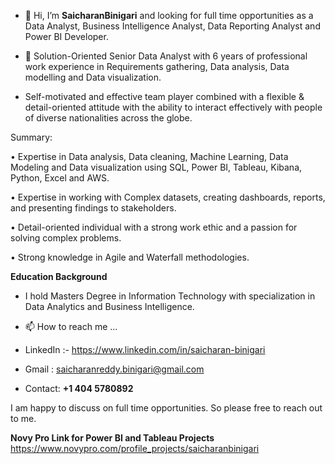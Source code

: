 - 👋 Hi, I’m **SaicharanBinigari** and looking for full time opportunities as a Data Analyst, Business Intelligence Analyst, Data Reporting Analyst and Power BI Developer.
- 👀 Solution-Oriented Senior Data Analyst with 6 years of professional work experience in Requirements gathering, Data analysis, Data modelling and Data visualization.
 
-  Self-motivated and effective team player combined with a flexible & detail-oriented attitude with the ability to interact effectively with people of diverse nationalities across the globe.
  
Summary:

• Expertise in Data analysis, Data cleaning, Machine Learning, Data Modeling and Data visualization using SQL, Power BI, Tableau, Kibana, Python, Excel and AWS.

• Expertise in working with Complex datasets, creating dashboards, reports, and presenting findings to stakeholders. 

• Detail-oriented individual with a strong work ethic and a passion for solving complex problems.

• Strong knowledge in Agile and Waterfall methodologies. 

**Education Background**
- I hold Masters Degree in Information Technology with specialization in Data Analytics and Business Intelligence.
  
- 📫 How to reach me ...
- LinkedIn :- https://www.linkedin.com/in/saicharan-binigari
- Gmail : saicharanreddy.binigari@gmail.com
- Contact: **+1 404 5780892**

I am happy to discuss on full time opportunities. So please free to reach out to me.

**Novy Pro Link for Power BI and Tableau Projects**
https://www.novypro.com/profile_projects/saicharanbinigari


<!---
SaicharanBinigari/SaicharanBinigari is a ✨ special ✨ repository because its `README.md` (this file) appears on your GitHub profile.
You can click the Preview link to take a look at your changes.
--->
